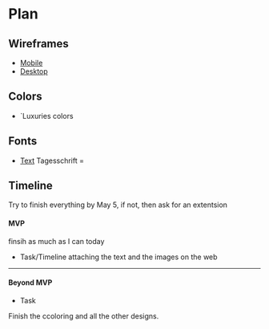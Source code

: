 # Plan

## Wireframes
* [Mobile]()
* [Desktop]()

## Colors
* `Luxuries colors

## Fonts
* [Text](URL)
Tagesschrift = <link href="https://fonts.googleapis.com/css2?family=Tagesschrift&display=swap" rel="stylesheet">
## Timeline
Try to finish everything by May 5, if not, then ask for an extentsion
#### MVP
finsih as much as I can today
* Task/Timeline
attaching the text and the images on the web
---

#### Beyond MVP

* Task

Finish the ccoloring and all the other designs.






<!-- DO NOT USE THIS YET

| Name | Glows | Grows |
| -------- | ------- | ------- |
|   |   |
|   |   |
|   |   |
|   |   |
|   |   |
|   |   |

-->
